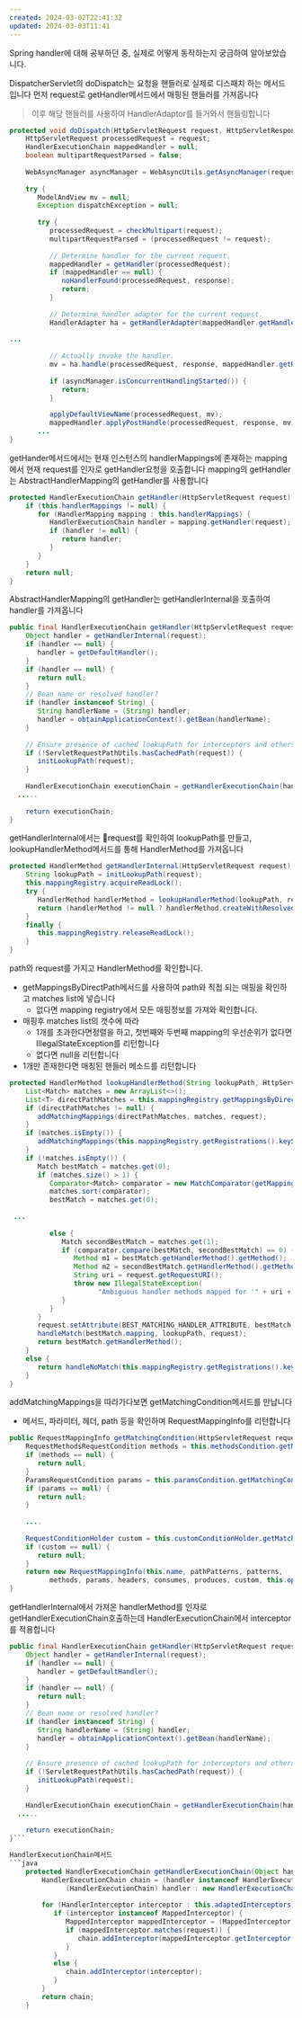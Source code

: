 ```yaml
---
created: 2024-03-02T22:41:32
updated: 2024-03-03T11:41
---
```

Spring handler에 대해 공부하던 중, 실제로 어떻게 동작하는지 궁금하여 알아보았습니다.

DispatcherServlet의 doDispatch는 요청을 핸들러로 실제로 디스패치 하는 메서드입니다
먼저 request로 getHandler메서드에서 매핑된 핸들러를 가져옵니다
> 이후 해당 핸들러를 사용하여 HandlerAdaptor를 들거와서 핸들링합니다
```java
protected void doDispatch(HttpServletRequest request, HttpServletResponse response) throws Exception {  
    HttpServletRequest processedRequest = request;  
    HandlerExecutionChain mappedHandler = null;  
    boolean multipartRequestParsed = false;  
  
    WebAsyncManager asyncManager = WebAsyncUtils.getAsyncManager(request);  
  
    try {  
       ModelAndView mv = null;  
       Exception dispatchException = null;  
  
       try {  
          processedRequest = checkMultipart(request);  
          multipartRequestParsed = (processedRequest != request);  
  
          // Determine handler for the current request.  
          mappedHandler = getHandler(processedRequest);
          if (mappedHandler == null) {  
             noHandlerFound(processedRequest, response);  
             return;  
          }  
  
          // Determine handler adapter for the current request.  
          HandlerAdapter ha = getHandlerAdapter(mappedHandler.getHandler());  
  
...
  
          // Actually invoke the handler.  
          mv = ha.handle(processedRequest, response, mappedHandler.getHandler());  
  
          if (asyncManager.isConcurrentHandlingStarted()) {  
             return;  
          }  
  
          applyDefaultViewName(processedRequest, mv);  
          mappedHandler.applyPostHandle(processedRequest, response, mv);  
       ...
}
```


getHander메서드에서는 현재 인스턴스의 handlerMappings에 존재하는 mapping에서 현재 request를 인자로 getHandler요청을 호출합니다
mapping의 getHandler는 AbstractHandlerMapping의 getHandler를 사용합니다
```java
protected HandlerExecutionChain getHandler(HttpServletRequest request) throws Exception {  
    if (this.handlerMappings != null) {  
       for (HandlerMapping mapping : this.handlerMappings) {  
          HandlerExecutionChain handler = mapping.getHandler(request);  
          if (handler != null) {  
             return handler;  
          }  
       }  
    }  
    return null;  
}
```

AbstractHandlerMapping의 getHandler는 getHandlerInternal을 호출하여 handler를 가져옵니다
```java
public final HandlerExecutionChain getHandler(HttpServletRequest request) throws Exception {  
    Object handler = getHandlerInternal(request);  
    if (handler == null) {  
       handler = getDefaultHandler();  
    }  
    if (handler == null) {  
       return null;  
    }  
    // Bean name or resolved handler?  
    if (handler instanceof String) {  
       String handlerName = (String) handler;  
       handler = obtainApplicationContext().getBean(handlerName);  
    }  
  
    // Ensure presence of cached lookupPath for interceptors and others  
    if (!ServletRequestPathUtils.hasCachedPath(request)) {  
       initLookupPath(request);  
    }  
  
    HandlerExecutionChain executionChain = getHandlerExecutionChain(handler, request);  
  .....
  
    return executionChain;  
}
```

getHandlerInternal에서는 request를 확인하여 lookupPath를 만들고, lookupHandlerMethod메서드를 통해 HandlerMethod를 가져옵니다
```java
protected HandlerMethod getHandlerInternal(HttpServletRequest request) throws Exception {  
    String lookupPath = initLookupPath(request);  
    this.mappingRegistry.acquireReadLock();  
    try {  
       HandlerMethod handlerMethod = lookupHandlerMethod(lookupPath, request);  
       return (handlerMethod != null ? handlerMethod.createWithResolvedBean() : null);  
    }  
    finally {  
       this.mappingRegistry.releaseReadLock();  
    }  
}
```

path와 request를 가지고 HandlerMethod를 확인합니다.
- getMappingsByDirectPath메서드를 사용하여 path와 직접 되는 매핑을 확인하고 matches list에 넣습니다
	- 없다면 mapping registry에서 모든 매핑정보를 가져와 확인합니다.
- 매핑후 matches list의 갯수에 따라
	- 1개를 초과한다면정렬을 하고, 첫번째와 두번째 mapping의 우선순위가 없다면 IllegalStateException를 리턴합니다
	- 없다면 null을 리턴합니다
- 1개만 존재한다면 매칭된 핸들러 메소드를 리턴합니다
```java
protected HandlerMethod lookupHandlerMethod(String lookupPath, HttpServletRequest request) throws Exception {  
    List<Match> matches = new ArrayList<>();  
    List<T> directPathMatches = this.mappingRegistry.getMappingsByDirectPath(lookupPath);  
    if (directPathMatches != null) {  
       addMatchingMappings(directPathMatches, matches, request);  
    }  
    if (matches.isEmpty()) {  
       addMatchingMappings(this.mappingRegistry.getRegistrations().keySet(), matches, request);  
    }  
    if (!matches.isEmpty()) {  
       Match bestMatch = matches.get(0);  
       if (matches.size() > 1) {  
          Comparator<Match> comparator = new MatchComparator(getMappingComparator(request));  
          matches.sort(comparator);  
          bestMatch = matches.get(0);  
          
 ...
 
          else {  
             Match secondBestMatch = matches.get(1);  
             if (comparator.compare(bestMatch, secondBestMatch) == 0) {  
                Method m1 = bestMatch.getHandlerMethod().getMethod();  
                Method m2 = secondBestMatch.getHandlerMethod().getMethod();  
                String uri = request.getRequestURI();  
                throw new IllegalStateException(  
                      "Ambiguous handler methods mapped for '" + uri + "': {" + m1 + ", " + m2 + "}");  
             }  
          }  
       }  
       request.setAttribute(BEST_MATCHING_HANDLER_ATTRIBUTE, bestMatch.getHandlerMethod());  
       handleMatch(bestMatch.mapping, lookupPath, request);  
       return bestMatch.getHandlerMethod();  
    }  
    else {  
       return handleNoMatch(this.mappingRegistry.getRegistrations().keySet(), lookupPath, request);  
    }  
}
```


addMatchingMappings을 따라가다보면 getMatchingCondition메서드를 만납니다
- 메서드, 파라미터, 헤더, path 등을 확인하며 RequestMappingInfo를 리턴합니다
```java 
public RequestMappingInfo getMatchingCondition(HttpServletRequest request) {  
    RequestMethodsRequestCondition methods = this.methodsCondition.getMatchingCondition(request);  
    if (methods == null) {  
       return null;  
    }  
    ParamsRequestCondition params = this.paramsCondition.getMatchingCondition(request);  
    if (params == null) {  
       return null;  
    }  
    
	....
	
    RequestConditionHolder custom = this.customConditionHolder.getMatchingCondition(request);  
    if (custom == null) {  
       return null;  
    }  
    return new RequestMappingInfo(this.name, pathPatterns, patterns,  
          methods, params, headers, consumes, produces, custom, this.options);  
}
```

getHandlerInternal에서 가져온 handlerMethod를 인자로 getHandlerExecutionChain호출하는데 HandlerExecutionChain에서 interceptor를 적용합니다
```java
public final HandlerExecutionChain getHandler(HttpServletRequest request) throws Exception {  
    Object handler = getHandlerInternal(request);  
    if (handler == null) {  
       handler = getDefaultHandler();  
    }  
    if (handler == null) {  
       return null;  
    }  
    // Bean name or resolved handler?  
    if (handler instanceof String) {  
       String handlerName = (String) handler;  
       handler = obtainApplicationContext().getBean(handlerName);  
    }  
  
    // Ensure presence of cached lookupPath for interceptors and others  
    if (!ServletRequestPathUtils.hasCachedPath(request)) {  
       initLookupPath(request);  
    }  
  
    HandlerExecutionChain executionChain = getHandlerExecutionChain(handler, request);  
  .....
  
    return executionChain;  
}```

HandlerExecutionChain메서드
```java 
	protected HandlerExecutionChain getHandlerExecutionChain(Object handler, HttpServletRequest request) {  
	    HandlerExecutionChain chain = (handler instanceof HandlerExecutionChain ?  
	          (HandlerExecutionChain) handler : new HandlerExecutionChain(handler));  
	  
	    for (HandlerInterceptor interceptor : this.adaptedInterceptors) {  
	       if (interceptor instanceof MappedInterceptor) {  
	          MappedInterceptor mappedInterceptor = (MappedInterceptor) interceptor;  
	          if (mappedInterceptor.matches(request)) {  
	             chain.addInterceptor(mappedInterceptor.getInterceptor());  
	          }  
	       }  
	       else {  
	          chain.addInterceptor(interceptor);  
	       }  
	    }  
	    return chain;  
	}
```